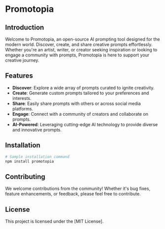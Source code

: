 # Promotopia

## Introduction

Welcome to Promotopia, an open-source AI prompting tool designed for the modern world. Discover, create, and share creative prompts effortlessly. Whether you're an artist, writer, or creator seeking inspiration or looking to engage a community with prompts, Promotopia is here to support your creative journey.

## Features

- **Discover**: Explore a wide array of prompts curated to ignite creativity.
- **Create**: Generate custom prompts tailored to your preferences and interests.
- **Share**: Easily share prompts with others or across social media platforms.
- **Engage**: Connect with a community of creators and collaborate on prompts.
- **AI-Powered**: Leveraging cutting-edge AI technology to provide diverse and innovative prompts.

## Installation

```bash
# Sample installation command
npm install promotopia
```

## Contributing

We welcome contributions from the community! Whether it's bug fixes, feature enhancements, or feedback, please feel free to contribute.

## License

This project is licensed under the [MIT License].

